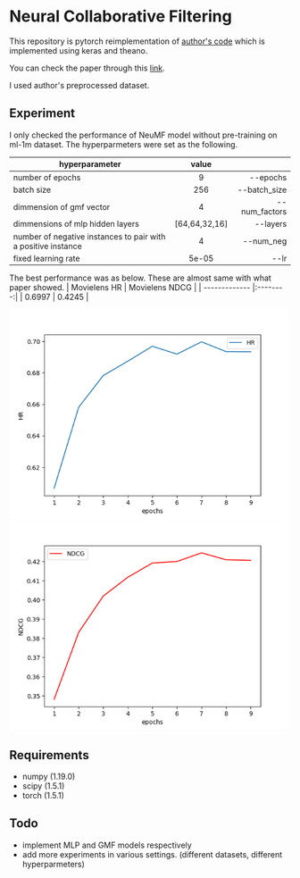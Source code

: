 # Neural Collaborative Filtering

This repository is pytorch reimplementation of [author's code](https://github.com/hexiangnan/neural_collaborative_filtering) which is implemented using keras and theano.

You can check the paper through this [link](https://www.comp.nus.edu.sg/~xiangnan/papers/ncf.pdf).

I used author's preprocessed dataset.

## Experiment
I only checked the performance of NeuMF model without pre-training on ml-1m dataset. The hyperparmeters were set as the following.

| hyperparameter        | value           |  |
| ------------- |:--------:| ------:|
| number of epochs | 9 | --epochs | 
| batch size | 256 | --batch_size |
| dimmension of gmf vector | 4 | --num_factors |
| dimmensions of mlp hidden layers | [64,64,32,16] | --layers |
| number of negative instances to pair with a positive instance | 4 | --num_neg |
| fixed learning rate | 5e-05 | --lr |

The best performance was as below. These are almost same with what paper showed.
| Movielens HR  | Movielens NDCG |
| ------------- |:--------:|
| 0.6997        | 0.4245 |

<img src="./images/HR.png" width=500>
<img src="./images/NDCG.png" width=500>

## Requirements
- numpy (1.19.0)
- scipy (1.5.1)
- torch (1.5.1)

## Todo
- implement MLP and GMF models respectively
- add more experiments in various settings. (different datasets, different hyperparmeters)
